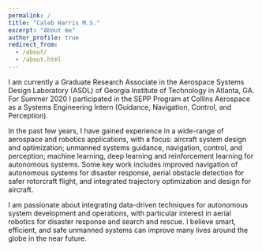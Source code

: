 ```yaml
---
permalink: /
title: "Caleb Harris M.S."
excerpt: "About me"
author_profile: true
redirect_from: 
  - /about/
  - /about.html
---
```


I am currently a Graduate Research Associate in the Aerospace Systems Design Laboratory (ASDL) of Georgia Institute of Technology in Atlanta, GA. For Summer 2020 I participated in the SEPP Program at Collins Aerospace as a Systems Engineering Intern (Guidance, Navigation, Control, and Perception).

In the past few years, I have gained experience in a wide-range of aerospace and robotics applications, with a focus: aircraft system design and optimization; unmanned systems guidance, navigation, control, and perception; machine learning, deep learning and reinforcement learning for autonomous systems. Some key work includes improved navigation of autonomous systems for disaster response, aerial obstacle detection for safer rotorcraft flight, and integrated trajectory optimization and design for aircraft.

I am passionate about integrating data-driven techniques for autonomous system development and operations, with particular interest in aerial robotics for disaster response and search and rescue. I believe smart, efficient, and safe unmanned systems can improve many lives around the globe in the near future. 